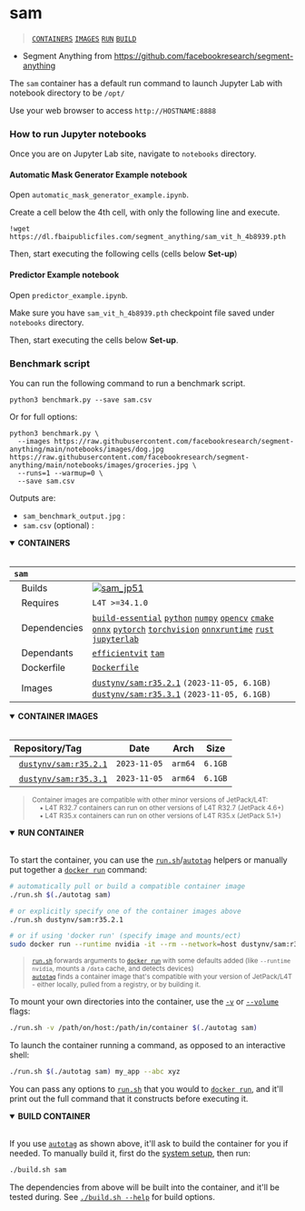 # sam

> [`CONTAINERS`](#user-content-containers) [`IMAGES`](#user-content-images) [`RUN`](#user-content-run) [`BUILD`](#user-content-build)


* Segment Anything from https://github.com/facebookresearch/segment-anything

The `sam` container has a default run command to launch Jupyter Lab with notebook directory to be `/opt/`

Use your web browser to access `http://HOSTNAME:8888`

### How to run Jupyter notebooks

Once you are on Jupyter Lab site, navigate to `notebooks` directory.

#### Automatic Mask Generator Example notebook

Open `automatic_mask_generator_example.ipynb`.

Create a cell below the 4th cell, with only the following line and execute.

```
!wget https://dl.fbaipublicfiles.com/segment_anything/sam_vit_h_4b8939.pth
```

Then, start executing the following cells (cells below **Set-up**)

#### Predictor Example notebook

Open `predictor_example.ipynb`.

Make sure you have `sam_vit_h_4b8939.pth` checkpoint file saved under `notebooks` directory.

Then, start executing the cells below **Set-up**.

### Benchmark script

You can run the following command to run a benchmark script.

```
python3 benchmark.py --save sam.csv
```

Or for full options:

```
python3 benchmark.py \
  --images https://raw.githubusercontent.com/facebookresearch/segment-anything/main/notebooks/images/dog.jpg  https://raw.githubusercontent.com/facebookresearch/segment-anything/main/notebooks/images/groceries.jpg \
  --runs=1 --warmup=0 \
  --save sam.csv
```

Outputs are:

- `sam_benchmark_output.jpg` :
- `sam.csv` (optional) : 

<details open>
<summary><b><a id="containers">CONTAINERS</a></b></summary>
<br>

| **`sam`** | |
| :-- | :-- |
| &nbsp;&nbsp;&nbsp;Builds | [![`sam_jp51`](https://img.shields.io/github/actions/workflow/status/dusty-nv/jetson-containers/sam_jp51.yml?label=sam:jp51)](https://github.com/dusty-nv/jetson-containers/actions/workflows/sam_jp51.yml) |
| &nbsp;&nbsp;&nbsp;Requires | `L4T >=34.1.0` |
| &nbsp;&nbsp;&nbsp;Dependencies | [`build-essential`](/packages/build-essential) [`python`](/packages/python) [`numpy`](/packages/numpy) [`opencv`](/packages/opencv) [`cmake`](/packages/cmake/cmake_pip) [`onnx`](/packages/onnx) [`pytorch`](/packages/pytorch) [`torchvision`](/packages/pytorch/torchvision) [`onnxruntime`](/packages/onnxruntime) [`rust`](/packages/rust) [`jupyterlab`](/packages/jupyterlab) |
| &nbsp;&nbsp;&nbsp;Dependants | [`efficientvit`](/packages/vit/efficientvit) [`tam`](/packages/vit/tam) |
| &nbsp;&nbsp;&nbsp;Dockerfile | [`Dockerfile`](Dockerfile) |
| &nbsp;&nbsp;&nbsp;Images | [`dustynv/sam:r35.2.1`](https://hub.docker.com/r/dustynv/sam/tags) `(2023-11-05, 6.1GB)`<br>[`dustynv/sam:r35.3.1`](https://hub.docker.com/r/dustynv/sam/tags) `(2023-11-05, 6.1GB)` |

</details>

<details open>
<summary><b><a id="images">CONTAINER IMAGES</a></b></summary>
<br>

| Repository/Tag | Date | Arch | Size |
| :-- | :--: | :--: | :--: |
| &nbsp;&nbsp;[`dustynv/sam:r35.2.1`](https://hub.docker.com/r/dustynv/sam/tags) | `2023-11-05` | `arm64` | `6.1GB` |
| &nbsp;&nbsp;[`dustynv/sam:r35.3.1`](https://hub.docker.com/r/dustynv/sam/tags) | `2023-11-05` | `arm64` | `6.1GB` |

> <sub>Container images are compatible with other minor versions of JetPack/L4T:</sub><br>
> <sub>&nbsp;&nbsp;&nbsp;&nbsp;• L4T R32.7 containers can run on other versions of L4T R32.7 (JetPack 4.6+)</sub><br>
> <sub>&nbsp;&nbsp;&nbsp;&nbsp;• L4T R35.x containers can run on other versions of L4T R35.x (JetPack 5.1+)</sub><br>
</details>

<details open>
<summary><b><a id="run">RUN CONTAINER</a></b></summary>
<br>

To start the container, you can use the [`run.sh`](/docs/run.md)/[`autotag`](/docs/run.md#autotag) helpers or manually put together a [`docker run`](https://docs.docker.com/engine/reference/commandline/run/) command:
```bash
# automatically pull or build a compatible container image
./run.sh $(./autotag sam)

# or explicitly specify one of the container images above
./run.sh dustynv/sam:r35.2.1

# or if using 'docker run' (specify image and mounts/ect)
sudo docker run --runtime nvidia -it --rm --network=host dustynv/sam:r35.2.1
```
> <sup>[`run.sh`](/docs/run.md) forwards arguments to [`docker run`](https://docs.docker.com/engine/reference/commandline/run/) with some defaults added (like `--runtime nvidia`, mounts a `/data` cache, and detects devices)</sup><br>
> <sup>[`autotag`](/docs/run.md#autotag) finds a container image that's compatible with your version of JetPack/L4T - either locally, pulled from a registry, or by building it.</sup>

To mount your own directories into the container, use the [`-v`](https://docs.docker.com/engine/reference/commandline/run/#volume) or [`--volume`](https://docs.docker.com/engine/reference/commandline/run/#volume) flags:
```bash
./run.sh -v /path/on/host:/path/in/container $(./autotag sam)
```
To launch the container running a command, as opposed to an interactive shell:
```bash
./run.sh $(./autotag sam) my_app --abc xyz
```
You can pass any options to [`run.sh`](/docs/run.md) that you would to [`docker run`](https://docs.docker.com/engine/reference/commandline/run/), and it'll print out the full command that it constructs before executing it.
</details>
<details open>
<summary><b><a id="build">BUILD CONTAINER</b></summary>
<br>

If you use [`autotag`](/docs/run.md#autotag) as shown above, it'll ask to build the container for you if needed.  To manually build it, first do the [system setup](/docs/setup.md), then run:
```bash
./build.sh sam
```
The dependencies from above will be built into the container, and it'll be tested during.  See [`./build.sh --help`](/jetson_containers/build.py) for build options.
</details>
